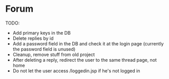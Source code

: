 # Forum
TODO:
* Add primary keys in the DB
* Delete replies by id
* Add a password field in the DB and check it at the login page (currently the password field is unused)
* Cleanup, remove stuff from old project
* After deleting a reply, redirect the user to the same thread page, not home
* Do not let the user access /loggedin.jsp if he's not logged in